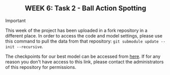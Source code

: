 <h2 align="center">WEEK 6: Task 2 - Ball Action Spotting</h2>

> [!IMPORTANT]
> This week of the project has been uploaded in a fork repository in a different place. In order to access the code and model settings, please use this command to pull the data from that repository: `git submodule update --init --recursive`.
>
> The checkpoints for our best model can be accessed from [here](https://uab-my.sharepoint.com/:f:/g/personal/1599053_uab_cat/Eus6SfAKY_RGjoS-uM5ufsUBZjXiODG4R1lJjJ2lLIqSfg?e=m0yZTM). If for any reason you don't have access to this link, please contact the administrators of this repository for permissions.
